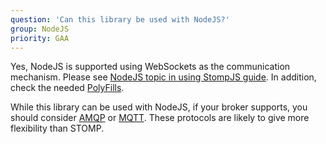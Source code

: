```yaml
---
question: 'Can this library be used with NodeJS?'
group: NodeJS
priority: GAA
---
```


Yes, NodeJS is supported using WebSockets as the communication mechanism.
Please see [NodeJS topic in using StompJS guide](/guide/stompjs/using-stompjs-v5.html#in-nodejs).
In addition, check the needed [PolyFills](/guide/stompjs/rx-stomp/polyfills-for-stompjs.html).

While this library can be used with NodeJS, if your broker supports,
you should consider
[AMQP](https://www.amqp.org/) or
[MQTT](http://mqtt.org/).
These protocols are likely to give more flexibility than STOMP.
